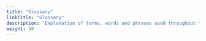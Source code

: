 ```yaml
---
title: "Glossary"
linkTitle: "Glossary"
description: "Explanation of terms, words and phrases used throughout the Cortex Evolution documentation."
weight: 50
---
```


